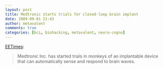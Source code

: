```yaml
---
layout: post
title: Medtronic starts trials for closed-loop brain implant 
date: 2009-09-01 21:43
author: metavalent
comments: true
categories: [bci, biohacking, metavalent, neuro-cogno]
---
```

<a href="http://www.eetimes.com/rss/showArticle.jhtml?articleID=219500873">EETimes</a>:
<blockquote>Medtronic Inc. has started trials in monkeys of an implantable device that can automatically sense and respond to brain waves.</blockquote>


